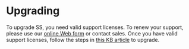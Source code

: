 [title]: # (Upgrading)
[tags]: # (Upgrade)
[priority]: # (30)

# Upgrading

To upgrade SS, you need valid support licenses. To renew your support, please use our [online Web form](https://thycotic.com/products/secret-server/licensing/purchase-additional-licenses/) or contact sales. Once you have valid support licenses, follow the steps in [this KB article](https://updates.thycotic.net/link.ashx?SecretServerUpgradeKB) to upgrade.
